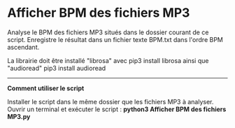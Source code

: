 # Afficher BPM des fichiers MP3

Analyse le BPM des fichiers MP3 situés dans le dossier courant de ce script. 
Enregistre le résultat dans un fichier texte BPM.txt dans l'ordre BPM ascendant.

La librairie doit être installé "librosa" avec pip3 install librosa ainsi que "audioread" pip3 install audioread

-----------------

**Comment utiliser le script**

Installer le script dans le même dossier que les fichiers MP3 à analyser.
Ouvrir un terminal et exécuter le script : **python3 Afficher BPM des fichiers MP3.py**
